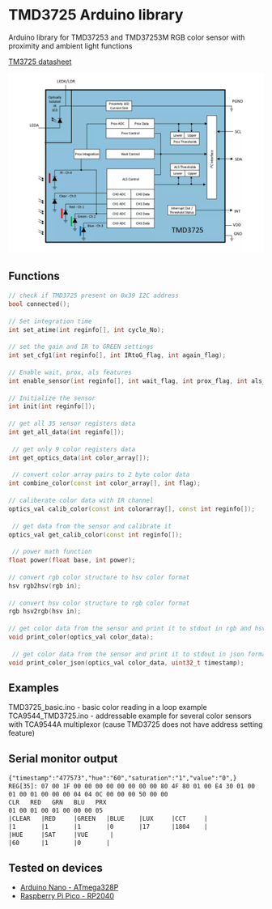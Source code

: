 # TMD3725 Arduino library

Arduino library for TMD37253 and TMD37253M RGB color sensor with proximity and ambient light functions

[TM3725 datasheet](https://look.ams-osram.com/m/6a4d0816b7d3a4bf/original/TMD3725-ALS-Color-and-Proximity-Sensor-Module.pdf)

![TMD3725 internal diagram](img/TMD3725_diagram.webp)

## Functions
```cpp
// check if TMD3725 present on 0x39 I2C address
bool connected(); 

// Set integration time
int set_atime(int reginfo[], int cycle_No); 

// set the gain and IR to GREEN settings
int set_cfg1(int reginfo[], int IRtoG_flag, int again_flag); 

// Enable wait, prox, als features
int enable_sensor(int reginfo[], int wait_flag, int prox_flag, int als_flag); 

// Initialize the sensor
int init(int reginfo[]); 

// get all 35 sensor registers data
int get_all_data(int reginfo[]); 

 // get only 9 color registers data
int get_optics_data(int color_array[]);

 // convert color array pairs to 2 byte color data
int combine_color(const int color_array[], int flag);

// caliberate color data with IR channel
optics_val calib_color(const int colorarray[], const int reginfo[]); 

 // get data from the sensor and calibrate it
optics_val get_calib_color(const int reginfo[]);

 // power math function
float power(float base, int power);

// convert rgb color structure to hsv color format
hsv rgb2hsv(rgb in); 

// convert hsv color structure to rgb color format
rgb hsv2rgb(hsv in); 

// get color data from the sensor and print it to stdout in rgb and hsv formats
void print_color(optics_val color_data);    

 // get color data from the sensor and print it to stdout in json format
void print_color_json(optics_val color_data, uint32_t timestamp);
```

## Examples

TMD3725_basic.ino - basic color reading in a loop example
TCA9544_TMD3725.ino - addressable example for several color sensors with TCA9544A multiplexor (cause TMD3725 does not have address setting feature)

## Serial monitor output
```
{"timestamp":"477573","hue":"60","saturation":"1","value":"0",}
REG[35]: 07 00 1F 00 00 00 00 00 00 00 00 80 4F 80 01 00 E4 30 01 00 01 00 01 00 00 00 04 04 0C 00 00 00 50 00 00 
CLR   RED   GRN   BLU   PRX 
01 00 01 00 01 00 00 00 05 
|CLEAR   |RED     |GREEN   |BLUE    |LUX     |CCT     |
|1       |1       |1       |0       |17      |1804    |
|HUE     |SAT     |VUE      |
|60      |1       |0       |
```

## Tested on devices

* [Arduino Nano - ATmega328P](https://docs.arduino.cc/hardware/nano/)
* [Raspberry Pi Pico - RP2040](https://www.raspberrypi.com/products/raspberry-pi-pico/)